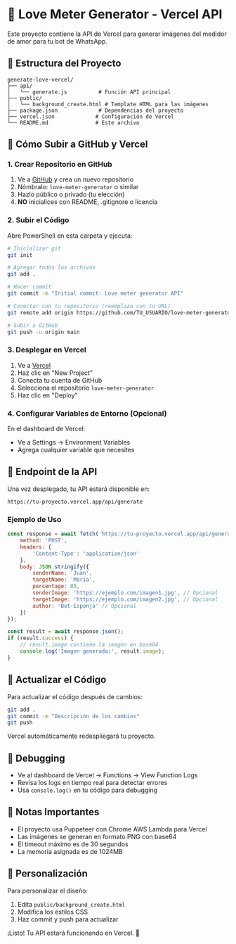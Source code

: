 # 🚀 Love Meter Generator - Vercel API

Este proyecto contiene la API de Vercel para generar imágenes del medidor de amor para tu bot de WhatsApp.

## 📁 Estructura del Proyecto

```
generate-love-vercel/
├── api/
│   └── generate.js          # Función API principal
├── public/
│   └── background_create.html # Template HTML para las imágenes
├── package.json             # Dependencias del proyecto
├── vercel.json             # Configuración de Vercel
└── README.md               # Este archivo
```

## 🔧 Cómo Subir a GitHub y Vercel

### 1. Crear Repositorio en GitHub

1. Ve a [GitHub](https://github.com) y crea un nuevo repositorio
2. Nómbralo: `love-meter-generator` o similar
3. Hazlo público o privado (tu elección)
4. **NO** inicialices con README, .gitignore o licencia

### 2. Subir el Código

Abre PowerShell en esta carpeta y ejecuta:

```bash
# Inicializar git
git init

# Agregar todos los archivos
git add .

# Hacer commit
git commit -m "Initial commit: Love meter generator API"

# Conectar con tu repositorio (reemplaza con tu URL)
git remote add origin https://github.com/TU_USUARIO/love-meter-generator.git

# Subir a GitHub
git push -u origin main
```

### 3. Desplegar en Vercel

1. Ve a [Vercel](https://vercel.com)
2. Haz clic en "New Project"
3. Conecta tu cuenta de GitHub
4. Selecciona el repositorio `love-meter-generator`
5. Haz clic en "Deploy"

### 4. Configurar Variables de Entorno (Opcional)

En el dashboard de Vercel:
- Ve a Settings → Environment Variables
- Agrega cualquier variable que necesites

## 🎯 Endpoint de la API

Una vez desplegado, tu API estará disponible en:
```
https://tu-proyecto.vercel.app/api/generate
```

### Ejemplo de Uso

```javascript
const response = await fetch('https://tu-proyecto.vercel.app/api/generate', {
    method: 'POST',
    headers: {
        'Content-Type': 'application/json'
    },
    body: JSON.stringify({
        senderName: 'Juan',
        targetName: 'María',
        percentage: 85,
        senderImage: 'https://ejemplo.com/imagen1.jpg', // Opcional
        targetImage: 'https://ejemplo.com/imagen2.jpg', // Opcional
        author: 'Bot-Esponja' // Opcional
    })
});

const result = await response.json();
if (result.success) {
    // result.image contiene la imagen en base64
    console.log('Imagen generada:', result.image);
}
```

## 🔄 Actualizar el Código

Para actualizar el código después de cambios:

```bash
git add .
git commit -m "Descripción de los cambios"
git push
```

Vercel automáticamente redespliegará tu proyecto.

## 🐛 Debugging

- Ve al dashboard de Vercel → Functions → View Function Logs
- Revisa los logs en tiempo real para detectar errores
- Usa `console.log()` en tu código para debugging

## 📝 Notas Importantes

- El proyecto usa Puppeteer con Chrome AWS Lambda para Vercel
- Las imágenes se generan en formato PNG con base64
- El timeout máximo es de 30 segundos
- La memoria asignada es de 1024MB

## 🎨 Personalización

Para personalizar el diseño:
1. Edita `public/background_create.html`
2. Modifica los estilos CSS
3. Haz commit y push para actualizar

¡Listo! Tu API estará funcionando en Vercel. 🚀